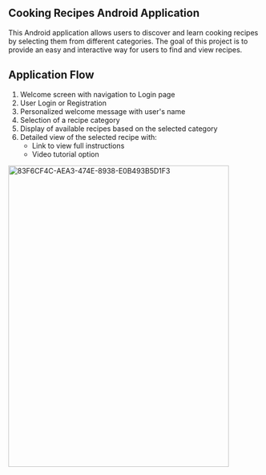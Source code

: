 ## Cooking Recipes Android Application

This Android application allows users to discover and learn cooking recipes by selecting them from different categories. The goal of this project is to provide an easy and interactive way for users to find and view recipes.

## Application Flow
1. Welcome screen with navigation to Login page  
2. User Login or Registration  
3. Personalized welcome message with user's name  
4. Selection of a recipe category  
5. Display of available recipes based on the selected category  
6. Detailed view of the selected recipe with:  
   - Link to view full instructions  
   - Video tutorial option  

<img width="440" height="600" alt="83F6CF4C-AEA3-474E-8938-E0B493B5D1F3" src="https://github.com/user-attachments/assets/b6ae685c-a49f-4901-86f6-31390834fed6" />

